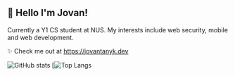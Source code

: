 ## 👋 Hello I'm Jovan!
Currently a Y1 CS student at NUS. My interests include web security, mobile and web development.  

✨ Check me out at https://jovantanyk.dev  


![GitHub stats](https://github-readme-stats.vercel.app/api?username=jovantanyk&count_private=true)
[![Top Langs](https://github-readme-stats-sigma-five.vercel.app/api/top-langs/?username=jovantanyk)



